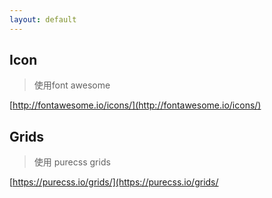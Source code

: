 ```yaml
---
layout: default
---
```


## Icon

> 使用font awesome

[http://fontawesome.io/icons/](http://fontawesome.io/icons/)


## Grids

> 使用 purecss grids

[https://purecss.io/grids/](https://purecss.io/grids/
